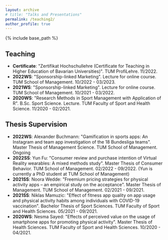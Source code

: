 ```yaml
---
layout: archive
# title: "Talks and Presentations"
permalink: /teaching2/
author_profile: true
---
```

{% include base_path %}


## Teaching

* <b>Certificate</b>: "Zertifikat Hochschullehre (Certificate for Teaching in Higher Education of Bavarian Universities)". TUM ProfiLehre. 11/2022.
* <b>2022WS</b>: "Sponsorship-linked Marketing". Lecture for online course. TUM School of Management. 10/2022 - 03/2023.
* <b>2021WS</b>: "Sponsorship-linked Marketing". Lecture for online course. TUM School of Management. 10/2021 - 03/2022.
* <b>2020WS</b>: "Research Methods in Sport Management with Application of R". B.Sc. Sport Science. Lecture. TUM Faculty of Sport and Health Science. 11/2020 - 02/2021. 

## Thesis Supervision

* <b>2022WS</b>: Alexander Buchmann: "Gamification in sports apps: An Instagram and team app investigation of the 18 Bundesliga teams". Master Thesis of Management Science. TUM School of Management. Ongoing
* <b>2022SS</b>: Yun Fu: "Consumer review and purchase intention of Virtual Reality wearables: A mixed methods study". Master Thesis of Consumer Behavior. TUM School of Management. 02/2022 - 09/2022. (Yun is currently a PhD student at TUM School of Management)
* <b>2021SS</b>: Noora Wedde: "Freemium pricing strategies for physical activity apps – an empirical study on the acceptance". Master Thesis of Management. TUM School of Management. 02/2021 - 09/2021.
* <b>2021SS</b>: Niklas Mamuzic: "Effect of fitness app quality on app usage and physical activity habits among individuals with COVID-19 vaccination". Bachelor Thesis of Sport Sciences. TUM Faculty of Sport and Health Sciences. 05/2021 - 09/2021.
* <b>2020WS</b>: Nesma Sayed: "Effects of perceived value on the usage of smartphone apps for promoting physical activity". Master Thesis of Health Sciences. TUM Faculty of Sport and Health Sciences. 10/2020 - 04/2021.
